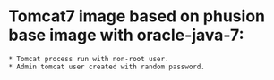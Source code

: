 # Tomcat7 image based on phusion base image with oracle-java-7:
	* Tomcat process run with non-root user.
	* Admin tomcat user created with random password.